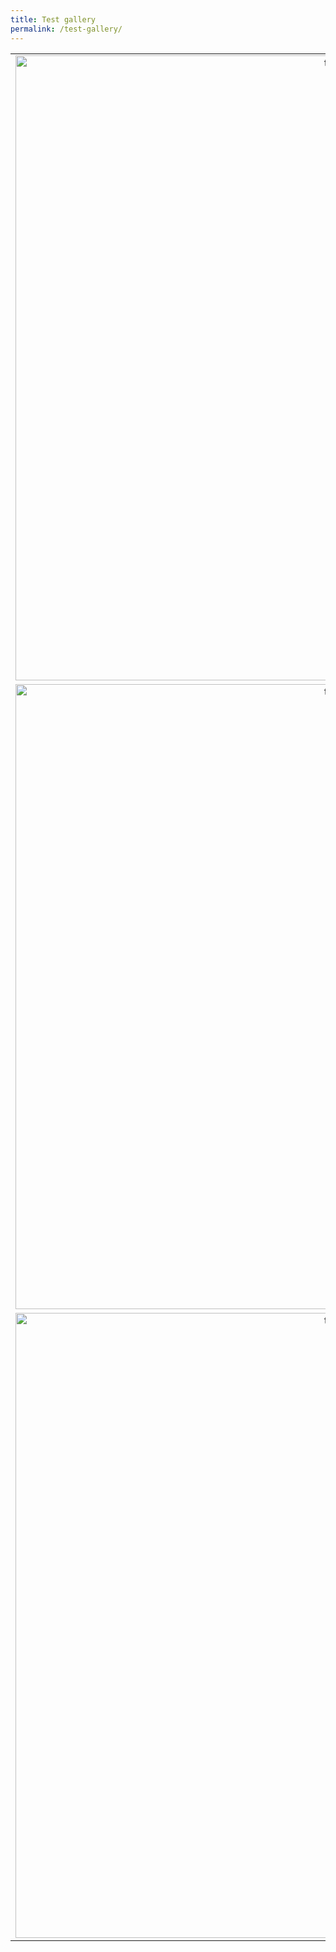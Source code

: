 ```yaml
---
title: Test gallery
permalink: /test-gallery/
---
```


| | | |
|:-------------------------:|:-------------------------:|:-------------------------:|
|<img width="1000" alt="test" src="../assets/images/por1.png" > |  <img width="750" alt="Jesus cross" src="../assets/images/por2.jpg">|<img width="1000" alt="test" src="../assets/images/por3.png">|
|<img width="1000" alt="test" src="../assets/images/por4.png">  |  <img width="300" alt="Jesus cross" src="../assets/images/por5.jpg">|<img width="1000" alt="test" src="../assets/images/por7.png">|
|<img width="1000" alt="test" src="../assets/images/por6.png">  |  <img width="100" alt="Jesus cross" src="../assets/images/jesus-cross.jpg">|<img width="1000" alt="test" src="../assets/images/por8.png">|